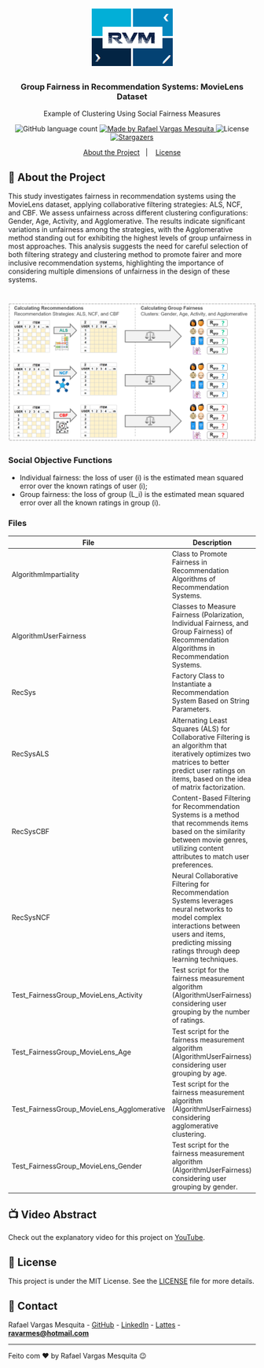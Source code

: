 <h1 align="center">
    <img alt="RVM" src="https://github.com/ravarmes/recsys-rgrp-movielens-ieee/blob/main/assets/logo.jpg" />
</h1>

<h3 align="center">
  Group Fairness in Recommendation Systems: MovieLens Dataset
</h3>

<p align="center">Example of Clustering Using Social Fairness Measures</p>

<p align="center">
  <img alt="GitHub language count" src="https://img.shields.io/github/languages/count/ravarmes/recsys-rgrp-movielens-ieee?color=%2304D361">

  <a href="http://www.linkedin.com/in/rafael-vargas-mesquita">
    <img alt="Made by Rafael Vargas Mesquita" src="https://img.shields.io/badge/made%20by-Rafael%20Vargas%20Mesquita-%2304D361">
  </a>

  <img alt="License" src="https://img.shields.io/badge/license-MIT-%2304D361">

  <a href="https://github.com/ravarmes/recsys-rgrp-movielens-ieee/stargazers">
    <img alt="Stargazers" src="https://img.shields.io/github/stars/ravarmes/recsys-rgrp-movielens-ieee?style=social">
  </a>
</p>

<p align="center">
  <a href="#-sobre">About the Project</a>&nbsp;&nbsp;&nbsp;|&nbsp;&nbsp;&nbsp;
  <a href="#-licenca">License</a>
</p>

## :page_with_curl: About the Project <a name="-sobre"/></a>

This study investigates fairness in recommendation systems using the MovieLens dataset, applying collaborative filtering strategies: ALS, NCF, and CBF. We assess unfairness across different clustering configurations: Gender, Age, Activity, and Agglomerative. The results indicate significant variations in unfairness among the strategies, with the Agglomerative method standing out for exhibiting the highest levels of group unfairness in most approaches. This analysis suggests the need for careful selection of both filtering strategy and clustering method to promote fairer and more inclusive recommendation systems, highlighting the importance of considering multiple dimensions of unfairness in the design of these systems.

<h1 align="center">
    <img alt="abstract" src="https://github.com/ravarmes/recsys-rgrp-movielens-ieee/blob/main/assets/graphical_abstract.png" />
</h1>

### Social Objective Functions

* Individual fairness: the loss of user \(i\) is the estimated mean squared error over the known ratings of user \(i\);
* Group fairness: the loss of group \(L_i\) is the estimated mean squared error over all the known ratings in group \(i\).

### Files

| File                               | Description                                                                                                                                                                                                                                   |
|--------------------------------------|---------------------------------------------------------------------------------------------------------------------------------------------------------------------------------------------------------------------------------------------|
| AlgorithmImpartiality                | Class to Promote Fairness in Recommendation Algorithms of Recommendation Systems.                                                                                                                                                   |
| AlgorithmUserFairness                | Classes to Measure Fairness (Polarization, Individual Fairness, and Group Fairness) of Recommendation Algorithms in Recommendation Systems.                                                                                               |
| RecSys                               | Factory Class to Instantiate a Recommendation System Based on String Parameters.                                                                                                                                           |
| RecSysALS                            | Alternating Least Squares (ALS) for Collaborative Filtering is an algorithm that iteratively optimizes two matrices to better predict user ratings on items, based on the idea of matrix factorization.                       |
| RecSysCBF | Content-Based Filtering for Recommendation Systems is a method that recommends items based on the similarity between movie genres, utilizing content attributes to match user preferences. |
| RecSysNCF | Neural Collaborative Filtering for Recommendation Systems leverages neural networks to model complex interactions between users and items, predicting missing ratings through deep learning techniques. |
| Test_FairnessGroup_MovieLens_Activity         | Test script for the fairness measurement algorithm (AlgorithmUserFairness) considering user grouping by the number of ratings.                                                                                                |
| Test_FairnessGroup_MovieLens_Age         | Test script for the fairness measurement algorithm (AlgorithmUserFairness) considering user grouping by age.                                                                                                |
| Test_FairnessGroup_MovieLens_Agglomerative         | Test script for the fairness measurement algorithm (AlgorithmUserFairness) considering agglomerative clustering.                                                                                                |
| Test_FairnessGroup_MovieLens_Gender         | Test script for the fairness measurement algorithm (AlgorithmUserFairness) considering user grouping by gender.                                                                                                |

## 📺 Video Abstract

Check out the explanatory video for this project on [YouTube](https://youtu.be/hLxu3KoDw_U).


## :memo: License <a name="-licenca"/></a>

This project is under the MIT License. See the [LICENSE](LICENSE.md) file for more details.

## :email: Contact

Rafael Vargas Mesquita - [GitHub](https://github.com/ravarmes) - [LinkedIn](https://www.linkedin.com/in/rafael-vargas-mesquita) - [Lattes](http://lattes.cnpq.br/6616283627544820) - **ravarmes@hotmail.com**

---

Feito com ♥ by Rafael Vargas Mesquita :wink:
